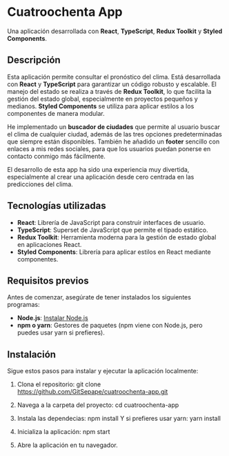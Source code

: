 # Cuatroochenta App

Una aplicación desarrollada con **React**, **TypeScript**, **Redux Toolkit** y **Styled Components**.

## Descripción

Esta aplicación permite consultar el pronóstico del clima. Está desarrollada con **React** y **TypeScript** para garantizar un código robusto y escalable. El manejo del estado se realiza a través de **Redux Toolkit**, lo que facilita la gestión del estado global, especialmente en proyectos pequeños y medianos. **Styled Components** se utiliza para aplicar estilos a los componentes de manera modular.

He implementado un **buscador de ciudades** que permite al usuario buscar el clima de cualquier ciudad, además de las tres opciones predeterminadas que siempre están disponibles. También he añadido un **footer** sencillo con enlaces a mis redes sociales, para que los usuarios puedan ponerse en contacto conmigo más fácilmente.

El desarrollo de esta app ha sido una experiencia muy divertida, especialmente al crear una aplicación desde cero centrada en las predicciones del clima.

## Tecnologías utilizadas

- **React**: Librería de JavaScript para construir interfaces de usuario.
- **TypeScript**: Superset de JavaScript que permite el tipado estático.
- **Redux Toolkit**: Herramienta moderna para la gestión de estado global en aplicaciones React.
- **Styled Components**: Librería para aplicar estilos en React mediante componentes.

## Requisitos previos

Antes de comenzar, asegúrate de tener instalados los siguientes programas:

- **Node.js**: [Instalar Node.js](https://nodejs.org/)
- **npm o yarn**: Gestores de paquetes (npm viene con Node.js, pero puedes usar yarn si prefieres).

## Instalación

Sigue estos pasos para instalar y ejecutar la aplicación localmente:

1. Clona el repositorio:
  git clone https://github.com/GitSepape/cuatroochenta-app.git

2. Navega a la carpeta del proyecto:
  cd cuatroochenta-app

3. Instala las dependecias:
  npm install
  Y si prefieres usar yarn:
  yarn install

4. Inicializa la aplicación:
  npm start

5. Abre la aplicación en tu navegador.
